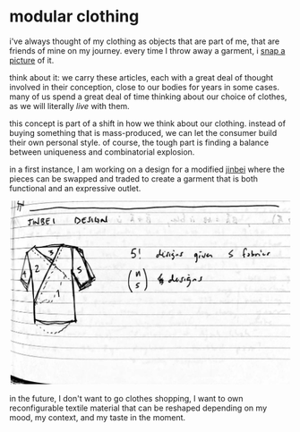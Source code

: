 # modular clothing 

i've always thought of my clothing as objects that are part of me, that are friends of mine on my journey. every time I throw away a garment, i [snap a picture](https://oldthreadsrip.tumblr.com/) of it.

think about it: we carry these articles, each with a great deal of thought involved in their conception, close to our bodies for years in some cases. many of us spend a great deal of time thinking about our choice of clothes, as we will literally *live* with them. 

this concept is part of a shift in how we think about our clothing. instead of buying something that is mass-produced, we can let the consumer build their own personal style. of course, the tough part is finding a balance between uniqueness and combinatorial explosion. 

in a first instance, I am working on a design for a modified <a href="https://en.wikipedia.org/wiki/Jinbei" target="_blank">jinbei</a> where the pieces can be swapped and traded to create a garment that is both functional and an expressive outlet. 

<div style="text-align: center;"><img src="jinbei.jpg" width="500"></div>

in the future, I don't want to go clothes shopping, I want to own reconfigurable textile material that can be reshaped depending on my mood, my context, and my taste in the moment.  